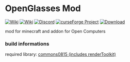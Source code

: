 OpenGlasses Mod
=======================
[![Wiki](http://img.shields.io/badge/wiki-openGlasses1-silver.svg)](http://minecraft.bymarcin.com/OpenGlasses/doku.php)
[![Wiki](http://img.shields.io/badge/wiki-openGlasses2-blue.svg)](https://github.com/StarChasers/OCGlasses/wiki)
[![Discord](https://img.shields.io/discord/371298569354739716.svg?label=discord&style=popout)](https://discordapp.com/invite/8FCFdCK)
[![curseForge Project](http://cf.way2muchnoise.eu/versions/openglasses2_latest.svg)](https://minecraft.curseforge.com/projects/openglasses2)
[![Download](http://cf.way2muchnoise.eu/full_300957_downloads.svg)](https://minecraft.curseforge.com/projects/openglasses2/files)

mod for minecraft and addon for Open Computers

### build informations

required library:
[commons0815 (includes renderToolkit)](https://github.com/ben-mkiv/commons0815)
